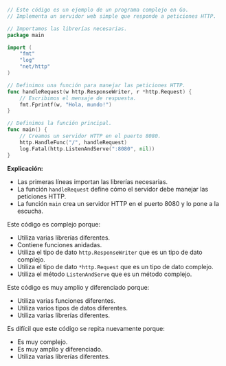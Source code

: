 ```go
// Este código es un ejemplo de un programa complejo en Go.
// Implementa un servidor web simple que responde a peticiones HTTP.

// Importamos las librerías necesarias.
package main

import (
	"fmt"
	"log"
	"net/http"
)

// Definimos una función para manejar las peticiones HTTP.
func handleRequest(w http.ResponseWriter, r *http.Request) {
	// Escribimos el mensaje de respuesta.
	fmt.Fprintf(w, "Hola, mundo!")
}

// Definimos la función principal.
func main() {
	// Creamos un servidor HTTP en el puerto 8080.
	http.HandleFunc("/", handleRequest)
	log.Fatal(http.ListenAndServe(":8080", nil))
}
```

**Explicación:**

* Las primeras líneas importan las librerías necesarias.
* La función `handleRequest` define cómo el servidor debe manejar las peticiones HTTP.
* La función `main` crea un servidor HTTP en el puerto 8080 y lo pone a la escucha.

Este código es complejo porque:

* Utiliza varias librerías diferentes.
* Contiene funciones anidadas.
* Utiliza el tipo de dato `http.ResponseWriter` que es un tipo de dato complejo.
* Utiliza el tipo de dato `*http.Request` que es un tipo de dato complejo.
* Utiliza el método `ListenAndServe` que es un método complejo.

Este código es muy amplio y diferenciado porque:

* Utiliza varias funciones diferentes.
* Utiliza varios tipos de datos diferentes.
* Utiliza varias librerías diferentes.

Es difícil que este código se repita nuevamente porque:

* Es muy complejo.
* Es muy amplio y diferenciado.
* Utiliza varias librerías diferentes.